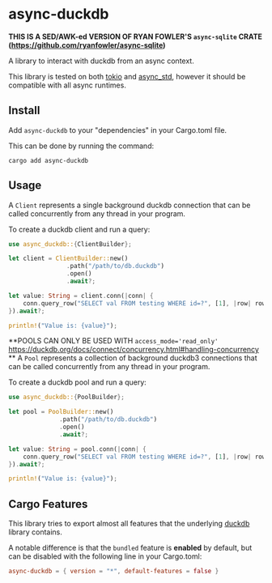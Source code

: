 # async-duckdb

**THIS IS A SED/AWK-ed VERSION OF RYAN FOWLER'S `async-sqlite` CRATE (https://github.com/ryanfowler/async-sqlite)**

A library to interact with duckdb from an async context.

This library is tested on both [tokio](https://docs.rs/tokio/latest/tokio/)
and [async_std](https://docs.rs/async-std/latest/async_std/), however
it should be compatible with all async runtimes.

## Install

Add `async-duckdb` to your "dependencies" in your Cargo.toml file.

This can be done by running the command:

```
cargo add async-duckdb
```

## Usage

A `Client` represents a single background duckdb connection that can be called
concurrently from any thread in your program.

To create a duckdb client and run a query:

```rust
use async_duckdb::{ClientBuilder};

let client = ClientBuilder::new()
                .path("/path/to/db.duckdb")
                .open()
                .await?;

let value: String = client.conn(|conn| {
    conn.query_row("SELECT val FROM testing WHERE id=?", [1], |row| row.get(0))
}).await?;

println!("Value is: {value}");
```

**POOLS CAN ONLY BE USED WITH `access_mode='read_only'` https://duckdb.org/docs/connect/concurrency.html#handling-concurrency **
A `Pool` represents a collection of background duckdb3 connections that can be
called concurrently from any thread in your program.

To create a duckdb pool and run a query:

```rust
use async_duckdb::{PoolBuilder};

let pool = PoolBuilder::new()
              .path("/path/to/db.duckdb")
              .open()
              .await?;

let value: String = pool.conn(|conn| {
    conn.query_row("SELECT val FROM testing WHERE id=?", [1], |row| row.get(0))
}).await?;

println!("Value is: {value}");
```

## Cargo Features

This library tries to export almost all features that the underlying
[duckdb](https://docs.rs/duckdb/latest/duckdb/) library contains.

A notable difference is that the `bundled` feature is **enabled** by default,
but can be disabled with the following line in your Cargo.toml:

```toml
async-duckdb = { version = "*", default-features = false }
```
